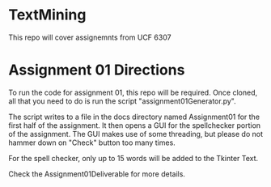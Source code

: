 # TextMining
This repo will cover assignemnts from UCF 6307

# Assignment 01 Directions
To run the code for assignment 01, this repo will be required. Once cloned,
all that you need to do is run the script "assignment01Generator.py". 

The script writes to a file in the docs directory named Assignment01 for the first
half of the assignment. It then opens a GUI for the spellchecker portion of the assignment.
The GUI makes use of some threading, but please do not hammer down on "Check" button too many times.

For the spell checker, only up to 15 words will be added to the Tkinter Text.

Check the Assignment01Deliverable for more details.
